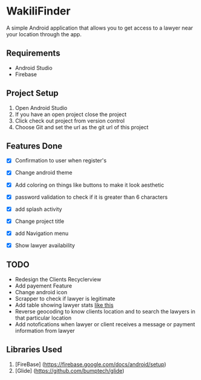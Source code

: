 # WakiliFinder


A simple Android application that allows you to get access to a lawyer near your location through the app.

## Requirements

* Android Studio
* Firebase

## Project Setup
1. Open Android Studio
2. If you have an open project close the project
3. Click check out project from version control
4. Choose Git and set the url as the git url of this project


## Features Done

* [x] Confirmation to user when register's
* [x] Change android theme
* [x] Add coloring on things like buttons to make it look aesthetic
* [x] password validation to check if it is greater than 6 characters
* [x] add splash activity
* [x] Change project title
* [x] add Navigation menu
* [x] Show lawyer availability


## TODO
* Redesign the Clients Recyclerview
* Add payement Feature
* Change android icon
* Scrapper to check if lawyer is legitimate
* Add table showing lawyer stats [like this](https://online.lsk.or.ke/searchDetails/eyJpdiI6Imp6M1gyYlwvd1wvdWYzNGEwaFU4dEtVQT09IiwidmFsdWUiOiJncXdwc1BTUEk3c3ZWVlozOWF5STE3OEtqek02SWVublJMY1ZlSWxXaGpnPSIsIm1hYyI6ImIyZDU3MGFjNzJhNzNkYWY1OTZhZmRlMDc0MjE2YjFiZTdjNjljY2IyMWQ0ZjNiNjNlNWExMjEwOGYwZTRjZDMifQ==)
* Reverse geocoding to know clients location and to search the lawyers in that particular location
* Add notofications when lawyer or client receives a message or payment information from lawyer


## Libraries Used
1. [FireBase] (https://firebase.google.com/docs/android/setup)
2. [Glide] (https://github.com/bumptech/glide)